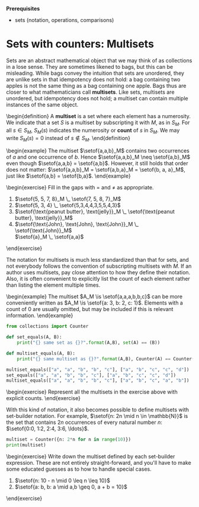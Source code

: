 **Prerequisites**

- sets (notation, operations, comparisons)

# Sets with counters: Multisets

Sets are an abstract mathematical object that we may think of as collections in a lose sense.
They are sometimes likened to bags, but this can be misleading.
While bags convey the intuition that sets are unordered, they are unlike sets in that idempotency does not hold: a bag containing two apples is not the same thing as a bag containing one apple.
Bags thus are closer to what mathematicians call **multisets**.
Like sets, multisets are unordered, but idempotency does not hold; a multiset can contain multiple instances of the same object.

\begin{definition}
    A **multiset** is a set where each element has a numerosity.
    We indicate that a set $S$ is a multiset by subscripting it with $M$, as in $S_M$.
    For all $s \in S_M$, $S_M(s)$ indicates the numerosity or **count** of $s$ in $S_M$.
    We may write $S_M(s) = 0$ instead of $s \notin S_M$.
\end{definition}

\begin{example}
    The multiset $\setof{a,a,b}_M$ contains two occurrences of $a$ and one occurrence of $b$.
    Hence $\setof{a,a,b}_M \neq \setof{a,b}_M$ even though $\setof{a,a,b} = \setof{a,b}$.
    However, it still holds that order does not matter: $\setof{a,a,b}_M = \setof{a,b,a}_M = \setof{b, a, a}_M$, just like $\setof{a,b} = \setof{b,a}$.
\end{example}

\begin{exercise}
Fill in the gaps with $=$ and $\neq$ as appropriate.

<ol>
<li>
$\setof{5, 5, 7, 8}_M \_ \setof{7, 5, 8, 7}_M$
</li>
<li>
$\setof{5, 3, 4} \_ \setof{5,3,4,4,3,5,5,4,3}$
</li>
<li>
$\setof{\text{peanut butter}, \text{jelly}}_M \_ \setof{\text{peanut butter}, \text{jelly}}_M$
</li>
<li>
$\setof{\text{John}, \text{John}, \text{John}}_M \_ \setof{\text{John}}_M$
</li>
$\setof{a}_M \_ \setof{a,a}$
</ol>
\end{exercise}

The notation for multisets is much less standardized than that for sets, and not everybody follows the convention of subscripting multisets with $M$.
If an author uses multisets, pay close attention to how they define their notation.
Also, it is often convenient to explicitly list the count of each element rather than listing the element multiple times.

\begin{example}
    The multiset $A_M \is \setof{a,a,a,b,b,c}$ can be more conveniently written as $A_M \is \setof{a: 3, b: 2, c: 1}$.
    Elements with a count of $0$ are usually omitted, but may be included if this is relevant information.
\end{example}

```python
from collections import Counter

def set_equals(A, B):
    print("{} same set as {}?".format(A,B), set(A) == (B))

def multiset_equals(A, B):
    print("{} same multiset as {}?".format(A,B), Counter(A) == Counter(B))

multiset_equals(["a", "a", "b", "b", "c"], ["a", "b", "c", "c", "d"])
set_equals(["a", "a", "b", "b", "c"], ["a", "b", "c", "c", "d"])
multiset_equals(["a", "a", "b", "b", "c"], ["a", "b", "c", "a", "b"])
```

\begin{exercise}
Represent all the multisets in the exercise above with explicit counts.
\end{exercise}

With this kind of notation, it also becomes possible to define multisets with set-builder notation.
For example, $\setof{n: 2n \mid n \in \mathbb{N}}$ is the set that contains $2n$ occurrences of every natural number $n$: $\setof{0:0, 1:2, 2:4, 3:6, \ldots}$.

```python
multiset = Counter({n: 2*n for n in range(10)})
print(multiset)
```

\begin{exercise}
Write down the multiset defined by each set-builder expression.
These are not entirely straight-forward, and you'll have to make some educated guesses as to how to handle special cases.

<ol>
<li>
$\setof{n: 10 - n \mid 0 \leq n \leq 10}$
</li>
<li>
$\setof{a: b, b: a \mid a,b \geq 0, a + b = 10}$
</li>
</ol>
\end{exercise}
